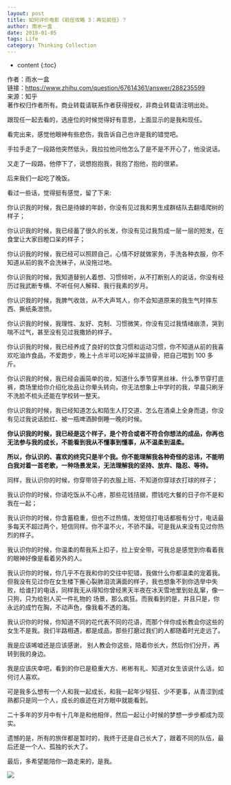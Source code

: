 ```yaml
---
layout: post
title: 如何评价电影《前任攻略 3：再见前任》？
author: 雨水一盒
date: 2018-01-05
tags: Life
category: Thinking Collection
---
```

* content
{:toc}

作者：雨水一盒    
链接：https://www.zhihu.com/question/67614361/answer/288235599      
来源：知乎   
著作权归作者所有。商业转载请联系作者获得授权，非商业转载请注明出处。    





跟现任一起去看的，选座位的时候觉得好有意思，上面显示的是我和现任。
  
看完出来，感觉他眼神有些悲伤，我告诉自己也许是我的错觉吧。
  
手拉手走了一段路他突然低头，我拉拉他问他怎么了是不是不开心了，他没说话。
  
又走了一段路，他停下了，说想抱抱我，我抱了抱他，抱的很紧。
  
后来我们一起吃了晚饭。

看过一些话，觉得挺有感觉，留了下来:

你认识我的时候，我已是待嫁的年龄，你没有见过我和男生成群结队去翻墙爬树的样子；

你认识我的时候，我已经蓄了很久的长发，你没有见过我剪成一层一层的短发，在食堂让大家目瞪口呆的样子；

你认识我的时候，我已经可以照顾自己，心情不好就做家务，手洗各种衣服，你不知道从前的我不会洗袜子，从没拖过地。

你认识我的时候，我知道替别人着想、习惯倾听，从不打断别人的说话，你没有经历过我武断专横、不听任何人解释、我行我素的岁月。

你认识我的时候，我脾气收敛，从不大声骂人，你不会知道原来的我生气时摔东西、撕纸条泄愤。

你认识我的时候，我理性、友好、克制、习惯微笑，你没有见过我情绪崩溃，哭到喘不过气，甚至没有见过我撒娇的样子。

你认识我的时候，我已经养成了良好的饮食习惯和运动习惯，你不知道从前的我喜欢吃油炸食品，不爱跑步，晚上十点半可以吃掉半盆排骨，把自己喂到 100 多斤。

你认识我的时候，我已经会画简单的妆，知道什么季节穿黑丝袜、什么季节穿打底裤，商场里给你介绍化妆品让你晕头转向，你无法想象上中学时的我，早晨只刷牙不洗脸不梳头还能在学校转一整天。

你认识我的时候，我已经知道怎么和陌生人打交道、怎么在酒桌上全身而退，你没有见过我说话脸红、被一瓶啤酒醉倒睡一晚的时候。

**你认识我的时候，我已经是这个样子，是个符合或者不符合你想法的成品，你再也无法参与我的成长，不能看到我从不懂事到懂事，从不温柔到温柔。**

**所以，你认识的、喜欢的终究只是半个我。你不能理解我各种奇怪的忌讳，不能明白我对着一首老歌，一种场景发呆，无法理解我的坚持、放弃、隐忍、等待。**

同样，我认识你的时候，你穿带领子的衣服上班、不知道你穿球衣打球的样子；

我认识你的时候，你请吃饭从不心疼，那些花钱拮据，攒钱吃大餐的日子你不是和我在一起；

我认识你的时候，你含蓄稳重，但也不过热情。发短信打电话都极有分寸，电话最多每天不超过两个，短信同样。你不温不火，不骄不躁。可是我从来没有见过你热烈的样子。

我认识你的时候，你温柔的帮我系上扣子，拉上安全带。可我总是感觉到你看着我的眼神好像是看着另外的人。

我认识你的时候，你几乎不在我和你的交往中犯错，我做什么你都温柔的宠着我。但我没有见过你在女生楼下撕心裂肺泪流满面的样子，我也想象不到你选举中失败，给谁打的电话，同样我无从得知你曾经黑天半夜在冰天雪地里到处乱窜，像一只狗，只为给别人买一件礼物的 场景，那么疯狂。而我看到的是，并且只是，你永远的成竹在胸，不动声色，像我看不透的海。

我认识你的时候，你知道不同的花代表不同的花语，而那个伴你成长教会你这些的女生不是我。我们半路相遇，都是成品，那些打磨过我们的人都随着时光走远了。

我是应该唏嘘还是应该感谢， 别人教会你这些，陪着你长大，然后你们分开，再转到我的身边。

我是应该庆幸吧，看到的你已是稳重大方、彬彬有礼、知道对女生该说什么话，如何讨人喜欢。

可是我多么想有一个人和我一起成长，和我一起年少轻狂、少不更事，从青涩到成熟都只是同一个人，成长的痕迹在对方眼中就能看到。

二十多年的岁月中有十几年是和他相伴，然后一起让小时候的梦想一步步都成为现实。

遗憾的是，所有的旅伴都是暂时的，我终于还是自己长大了，跟着不同的队伍，最后还是一个人、孤独的长大了。

最后，多希望能陪你一路走来的，是我。

![](https://pic2.zhimg.com/50/v2-f93a0de12345855b32fef63109e83328_hd.jpg)

